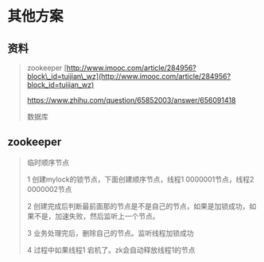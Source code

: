 # 其他方案

## 资料

> zookeeper [http://www.imooc.com/article/284956?block\_id=tuijian\_wz](http://www.imooc.com/article/284956?block_id=tuijian_wz)
>
> https://www.zhihu.com/question/65852003/answer/656091418
>
> 数据库

## zookeeper

> 临时顺序节点
>
> 1 创建mylock的锁节点，下面创建顺序节点，线程1   0000001节点，线程2 0000002节点
>
> 2 创建完成后判断最前面那的节点是不是自己的节点，如果是加锁成功，如果不是，加速失败，然后监听上一个节点。
>
> 3 业务处理完后，删除自己的节点。监听线程加锁成功
>
> 4 过程中如果线程1 宕机了。zk会自动释放线程1的节点



